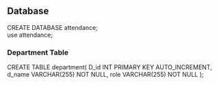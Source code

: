 ## Database 
CREATE DATABASE attendance;<br>
use attendance;
### Department Table
CREATE TABLE department(
D_id INT PRIMARY KEY AUTO_INCREMENT,
d_name VARCHAR(255) NOT NULL,
role VARCHAR(255) NOT NULL
);
